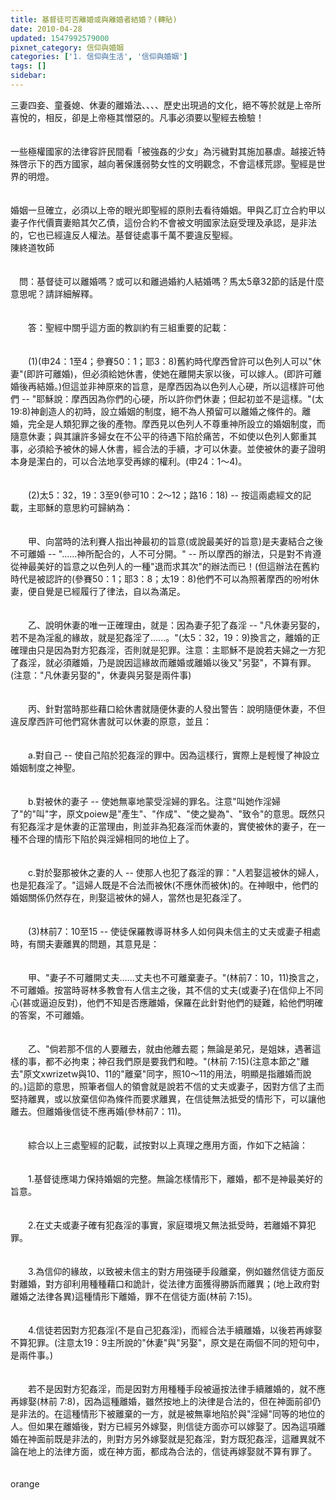 ```yaml
---
title: 基督徒可否離婚或與離婚者結婚？(轉貼)
date: 2010-04-28
updated: 1547992579000
pixnet_category: 信仰與婚姻
categories: ['1. 信仰與生活', '信仰與婚姻']
tags: []
sidebar: 
---
```


<p>三妻四妾、童養媳、休妻的離婚法、、、、歷史出現過的文化，絕不等於就是上帝所喜悅的，相反，卻是上帝極其憎惡的。凡事必須要以聖經去檢驗！<br/><br/><br/>一些極權國家的法律容許民間看「被強姦的少女」為污穢對其施加暴虐。越接近特殊啓示下的西方國家，越向著保護弱勢女性的文明觀念，不會這樣荒謬。聖經是世界的明燈。<br/><br/><br/>婚姻一旦確立，必須以上帝的眼光即聖經的原則去看待婚姻。甲與乙訂立合約甲以妻子作代價賣妻賠其欠乙債，這份合約不會被文明國家法庭受理及承認，是非法的，它也已經違反人權法。基督徒處事千萬不要違反聖經。<br/><!--more-->陳終道牧師<br/><br/><br/>　問：基督徒可以離婚嗎？或可以和離過婚約人結婚嗎？馬太5章32節的話是什麼意思呢？請詳細解釋。<br/><br/><br/>　　答：聖經中關乎這方面的教訓約有三組重要的記載：<br/><br/><br/>　　(1)(申24：1至4；參賽50：1；耶3：8)舊約時代摩西曾許可以色列人可以"休妻"(即許可離婚)，但必須給她休書，使她在離開夫家以後，可以嫁人。(即許可離婚後再結婚。)但這並非神原來的旨意，是摩西因為以色列人心硬，所以這樣許可他們 -- "耶穌說：摩西因為你們的心硬，所以許你們休妻；但起初並不是這樣。"(太 19:8)神創造人的初時，設立婚姻的制度，絕不為人預留可以離婚之條件的。離婚，完全是人類犯罪之後的產物。摩西見以色列人不尊重神所設立的婚姻制度，而隨意休妻；與其讓許多婦女在不公平的待遇下陷於痛苦，不如使以色列人鄭重其事，必須給予被休的婦人休書，經合法的手續，才可以休妻。並使被休的妻子證明本身是潔白的，可以合法地享受再嫁的權利。(申24：1～4)。<br/><br/><br/>　　(2)太5：32，19：3至9(參可10：2～12；路16：18) -- 按這兩處經文的記載，主耶穌的意思約可歸納為：<br/><br/><br/>　　甲、向當時的法利賽人指出神最初的旨意(或說最美好的旨意)是夫妻結合之後不可離婚 -- "......神所配合的，人不可分開。" -- 所以摩西的辦法，只是對不肯遵從神最美好的旨意之以色列人的一種"退而求其次"的辦法而已！(但這辦法在舊約時代是被認許的(參賽50：1；耶3：8；太19：8)他們不可以為照著摩西的吩咐休妻，便自覺是已經履行了律法，自以為滿足。<br/><br/><br/>　　乙、說明休妻的唯一正確理由，就是：因為妻子犯了姦淫 -- "凡休妻另娶的，若不是為淫亂的緣故，就是犯姦淫了......。"(太5：32，19：9)換言之，離婚的正確理由只是因為對方犯姦淫，否則就是犯罪。注意：主耶穌不是說若夫婦之一方犯了姦淫，就必須離婚，乃是說因這緣故而離婚或離婚以後又"另娶"，不算有罪。(注意："凡休妻另娶的"，休妻與另娶是兩件事)<br/><br/><br/>　　丙、針對當時那些藉口給休書就隨便休妻的人發出警告：說明隨便休妻，不但違反摩西許可他們寫休書就可以休妻的原意，並且：<br/><br/><br/>　　a.對自己 -- 使自己陷於犯姦淫的罪中。因為這樣行，實際上是輕慢了神設立婚姻制度之神聖。<br/><br/><br/>　　b.對被休的妻子 -- 使她無辜地蒙受淫婦的罪名。注意"叫她作淫婦了"的"叫"字，原文poiew是"產生"、"作成"、"使之變為"、"致令"的意思。既然只有犯姦淫才是休妻的正當理由，則並非為犯姦淫而休妻的，實使被休的妻子，在一種不合理的情形下陷於與淫婦相同的地位上了。<br/><br/><br/>　　c.對於娶那被休之妻的人 -- 使那人也犯了姦淫的罪："人若娶這被休的婦人，也是犯姦淫了。"這婦人既是不合法而被休(不應休而被休)的。在神眼中，他們的婚姻關係仍然存在，則娶這被休的婦人，當然也是犯姦淫了。<br/><br/><br/>　　(3)林前7：10至15 -- 使徒保羅教導哥林多人如何與未信主的丈夫或妻子相處時，有關夫妻離異的問題，其意見是：<br/><br/><br/>　　甲、"妻子不可離開丈夫......丈夫也不可離棄妻子。"(林前7：10，11)換言之，不可離婚。按當時哥林多教會有人信主之後，其不信的丈夫(或妻子)在信仰上不同心(甚或逼迫反對)，他們不知是否應離婚，保羅在此針對他們的疑難，給他們明確的答案，不可離婚。<br/><br/><br/>　　乙、"倘若那不信的人要離去，就由他離去罷；無論是弟兄，是姐妹，遇著這樣的事，都不必拘束；神召我們原是要我們和睦。"(林前 7:15)(注意本節之"離去"原文xwrizetw與10、11的"離棄"同字，照10～11的用法，明顯是指離婚而說的。)這節的意思，照筆者個人的領會就是說若不信的丈夫或妻子，因對方信了主而堅持離異，或以放棄信仰為條件而要求離異，在信徒無法抵受的情形下，可以讓他離去。但離婚後信徒不應再婚(參林前7：11)。<br/><br/><br/>　　綜合以上三處聖經的記載，試按對以上真理之應用方面，作如下之結論：<br/><br/><br/>　　1.基督徒應竭力保持婚姻的完整。無論怎樣情形下，離婚，都不是神最美好的旨意。<br/><br/><br/>　　2.在丈夫或妻子確有犯姦淫的事實，家庭環境又無法抵受時，若離婚不算犯罪。<br/><br/><br/>　　3.為信仰的緣故，以致被未信主的對方用強硬手段離棄，例如雖然信徒方面反對離婚，對方卻利用種種藉口和詭計，從法律方面獲得勝訴而離異；(地上政府對離婚之法律各異)這種情形下離婚，罪不在信徒方面(林前 7:15)。<br/><br/><br/>　　4.信徒若因對方犯姦淫(不是自己犯姦淫)，而經合法手續離婚，以後若再嫁娶不算犯罪。(注意太19：9主所說的"休妻"與"另娶"，原文是在兩個不同的短句中，是兩件事。)<br/><br/><br/>　　若不是因對方犯姦淫，而是因對方用種種手段被逼按法律手續離婚的，就不應再嫁娶(林前 7:8)，因為這種離婚，雖然按地上的決律是合法的，但在神面前卻仍是非法的。在這種情形下被離棄的一方，就是被無辜地陷於與"淫婦"同等的地位的人。但如果在離婚後，對方已經另外嫁娶，則信徒方面亦可以嫁娶了。因為這項離婚在神面前既是非法的，則對方另外嫁娶就是犯姦淫，對方既犯姦淫，這離異就不論在地上的法律方面，或在神方面，都成為合法的，信徒再嫁娶就不算有罪了。<br/><br/><br/>orange</p>
